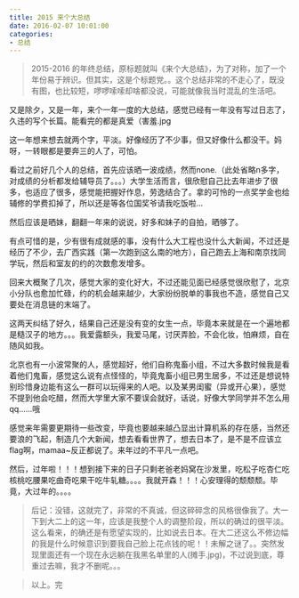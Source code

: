 ```yaml
---
title: 2015 来个大总结
date: 2016-02-07 10:01:00
categories:
- 总结
---
```


> 2015-2016 的年终总结，原标题就叫《来个大总结》，为了对称，加了一个年份易于辨识。但其实，这是个标题党。。这个总结非常的不走心了，既没有图，也比较短，啰啰嗦嗦却啥都没说，可能就像我当时混乱的生活吧。

又是除夕，又是一年，来个一年一度的大总结，感觉已经有一年没有写过日志了，久违的写个长篇。能看完的都是真爱（害羞.jpg

这一年想来想去就两个字，平淡。好像经历了不少事，但又好像什么都没干。妈呀，一转眼都是要奔三的人了，可怕。

看过之前好几个人的总结，首先应该晒一波成绩，然而none.（此处省略n多字，对成绩的分析都发给辅导员了。。。）大学生活而言，很欣慰自己比去年进步了很多，也适应了很多，感觉能把握好作息，劳逸结合了。拿的可怜的一点奖学金也给辅修的学费扣掉了，所以还是等各位国奖爷请我吃饭啦...

然后应该是晒妹，翻翻一年来的说说，好多和妹子的自拍，晒够了。

有点可惜的是，少有很有成就感的事，没有什么大工程也没什么大新闻，不过还是经历了不少，去广西实践（第一次跑到这么南的地方），自己跑去上海和南京找同学玩，然后和室友的约的次数愈发增多。

回来大概聚了几次，感觉大家的变化好大，不过还能见面已经感觉很欣慰了，北京小分队也愈加忙碌，约的机会越来越少，大家纷纷脱单的事我也不造，感觉自己又要处在消息链的末端了。

这两天纠结了好久，结果自己还是没有变的女生一点，毕竟本来就是在一个遍地都是糙汉子的地方。。。我爱露额头，我爱马尾，讨厌弄脸，不会化妆，怕麻烦，自在随风如我。

北京也有一小波常聚的人，感觉超好，他们自称鬼畜小组，不过大多数时候我是看着他们鬼畜，感觉这么说有点怪怪的，毕竟鬼畜小组已男生居多，不过还是想说特别珍惜身边能有这么一群可以玩得来的人吧。以及某男闺蜜（异或开心果），感觉不提到他会吃醋，然而大学里大家不要误会就好，话说，好像大学同学并不怎么用qq......哦

感觉来年需要更期待一些改变，毕竟也要越来越凸显出计算机系的存在感，当然还要浪的飞起，制造几个大新闻，想去看看世界了，想去日本了，是不是不应该立flag啊，mamaa~反正都说了。来年过的不平凡一点吧。

然后，过年啦！！！想到接下来的日子只剩老爸老妈窝在沙发里，吃松子吃杏仁吃核桃吃腰果吃曲奇吃果干吃牛轧糖。。。。我就开森！！！心安理得的颓颓颓。毕竟，大过年的。。。。

> 后记：没错，这就完了，非常的不真诚，但这碎碎念的风格很像我了。大一下到大二上的这一年，应该是我整个人的调整阶段，所以的确过的很平淡。这么看来，的确还是有愿望实现的，比如说去日本。在大二还这么不修边幅的我是什么时候意识到要我自己脸上花点钱的呢！！未解之谜了。。突然发现里面还有一个现在永远躺在我黑名单里的人(摊手.jpg)，不过说到底，尊重过去嘛，我才不删呢。。。

> 以上。完